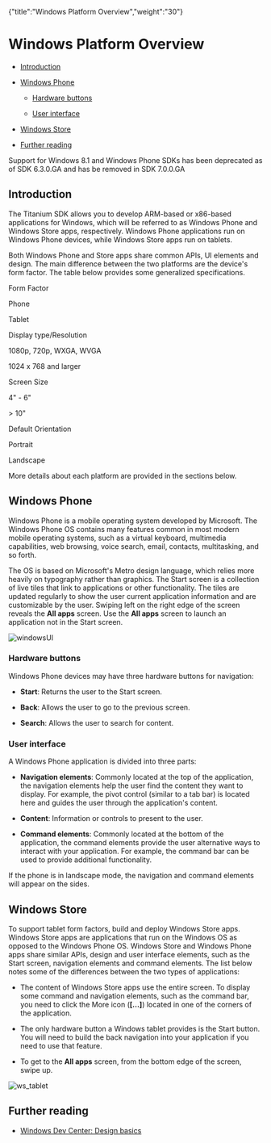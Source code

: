 {"title":"Windows Platform Overview","weight":"30"} 

# Windows Platform Overview

*   [Introduction](#Introduction)
    
*   [Windows Phone](#WindowsPhone)
    
    *   [Hardware buttons](#Hardwarebuttons)
        
    *   [User interface](#Userinterface)
        
*   [Windows Store](#WindowsStore)
    
*   [Further reading](#Furtherreading)
    

Support for Windows 8.1 and Windows Phone SDKs has been deprecated as of SDK 6.3.0.GA and has be removed in SDK 7.0.0.GA

## Introduction

The Titanium SDK allows you to develop ARM-based or x86-based applications for Windows, which will be referred to as Windows Phone and Windows Store apps, respectively. Windows Phone applications run on Windows Phone devices, while Windows Store apps run on tablets.

Both Windows Phone and Store apps share common APIs, UI elements and design. The main difference between the two platforms are the device's form factor. The table below provides some generalized specifications.

Form Factor

Phone

Tablet

Display type/Resolution

1080p, 720p, WXGA, WVGA

1024 x 768 and larger

Screen Size

4" - 6"

\> 10"

Default Orientation

Portrait

Landscape

More details about each platform are provided in the sections below.

## Windows Phone

Windows Phone is a mobile operating system developed by Microsoft. The Windows Phone OS contains many features common in most modern mobile operating systems, such as a virtual keyboard, multimedia capabilities, web browsing, voice search, email, contacts, multitasking, and so forth.

The OS is based on Microsoft's Metro design language, which relies more heavily on typography rather than graphics. The Start screen is a collection of live tiles that link to applications or other functionality. The tiles are updated regularly to show the user current application information and are customizable by the user. Swiping left on the right edge of the screen reveals the **All apps** screen. Use the **All apps** screen to launch an application not in the Start screen.

![windowsUI](/Images/appc/download/attachments/43308580/windowsUI.png)

### Hardware buttons

Windows Phone devices may have three hardware buttons for navigation:

*   **Start**: Returns the user to the Start screen.
    
*   **Back**: Allows the user to go to the previous screen.
    
*   **Search**: Allows the user to search for content.
    

### User interface

A Windows Phone application is divided into three parts:

*   **Navigation elements**: Commonly located at the top of the application, the navigation elements help the user find the content they want to display. For example, the pivot control (similar to a tab bar) is located here and guides the user through the application's content.
    
*   **Content**: Information or controls to present to the user.
    
*   **Command elements**: Commonly located at the bottom of the application, the command elements provide the user alternative ways to interact with your application. For example, the command bar can be used to provide additional functionality.
    

If the phone is in landscape mode, the navigation and command elements will appear on the sides.

## Windows Store

To support tablet form factors, build and deploy Windows Store apps. Windows Store apps are applications that run on the Windows OS as opposed to the Windows Phone OS. Windows Store and Windows Phone apps share similar APIs, design and user interface elements, such as the Start screen, navigation elements and command elements. The list below notes some of the differences between the two types of applications:

*   The content of Windows Store apps use the entire screen. To display some command and navigation elements, such as the command bar, you need to click the More icon (**\[...\]**) located in one of the corners of the application.
    
*   The only hardware button a Windows tablet provides is the Start button. You will need to build the back navigation into your application if you need to use that feature.
    
*   To get to the **All apps** screen, from the bottom edge of the screen, swipe up.
    

![ws_tablet](/Images/appc/download/attachments/43308580/ws_tablet.png)

## Further reading

*   [Windows Dev Center: Design basics](https://dev.windows.com/en-us/design/design-basics)